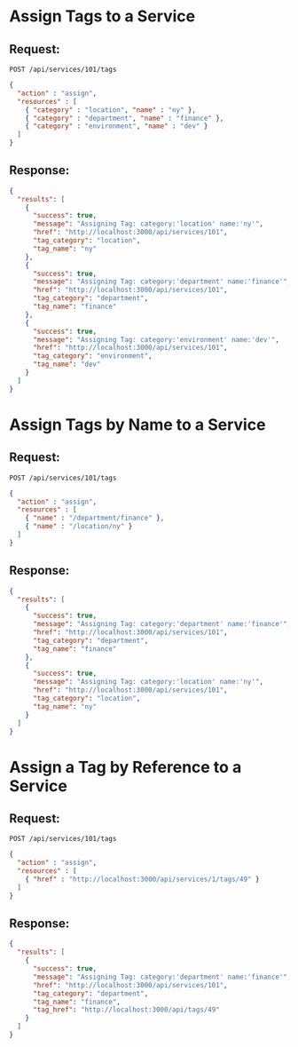 # Assign Tags to a Service

## Request:

    POST /api/services/101/tags

``` json
{
  "action" : "assign",
  "resources" : [
    { "category" : "location", "name" : "ny" },
    { "category" : "department", "name" : "finance" },
    { "category" : "environment", "name" : "dev" }
  ]
}
```

## Response:

``` json
{
  "results": [
    {
      "success": true,
      "message": "Assigning Tag: category:'location' name:'ny'",
      "href": "http://localhost:3000/api/services/101",
      "tag_category": "location",
      "tag_name": "ny"
    },
    {
      "success": true,
      "message": "Assigning Tag: category:'department' name:'finance'",
      "href": "http://localhost:3000/api/services/101",
      "tag_category": "department",
      "tag_name": "finance"
    },
    {
      "success": true,
      "message": "Assigning Tag: category:'environment' name:'dev'",
      "href": "http://localhost:3000/api/services/101",
      "tag_category": "environment",
      "tag_name": "dev"
    }
  ]
}
```

# Assign Tags by Name to a Service

## Request:

    POST /api/services/101/tags

``` json
{
  "action" : "assign",
  "resources" : [
    { "name" : "/department/finance" },
    { "name" : "/location/ny" }
  ]
}
```

## Response:

``` json
{
  "results": [
    {
      "success": true,
      "message": "Assigning Tag: category:'department' name:'finance'",
      "href": "http://localhost:3000/api/services/101",
      "tag_category": "department",
      "tag_name": "finance"
    },
    {
      "success": true,
      "message": "Assigning Tag: category:'location' name:'ny'",
      "href": "http://localhost:3000/api/services/101",
      "tag_category": "location",
      "tag_name": "ny"
    }
  ]
}
```

# Assign a Tag by Reference to a Service

## Request:

    POST /api/services/101/tags

``` json
{
  "action" : "assign",
  "resources" : [
    { "href" : "http://localhost:3000/api/services/1/tags/49" }
  ]
}
```

## Response:

``` json
{
  "results": [
    {
      "success": true,
      "message": "Assigning Tag: category:'department' name:'finance'",
      "href": "http://localhost:3000/api/services/101",
      "tag_category": "department",
      "tag_name": "finance",
      "tag_href": "http://localhost:3000/api/tags/49"
    }
  ]
}
```
